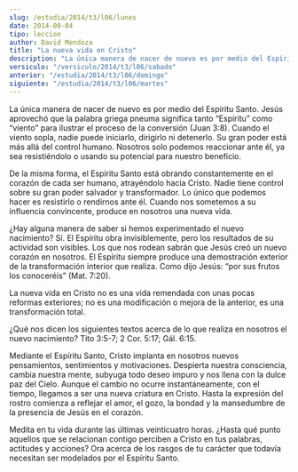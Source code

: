 ```yaml
---
slug: /estudia/2014/t3/l06/lunes
date: 2014-08-04
tipo: leccion
author: David Mendoza
title: "La nueva vida en Cristo"
description: "La única manera de nacer de nuevo es por medio del Espíritu Santo. Jesús aprovechó que la palabra griega pneuma significa tanto “Espíritu” como “viento” para ilustrar el proceso de la conversión (Juan 3:8). Cuando el viento sopla, nadie puede iniciarlo, dirigirlo ni detenerlo. Su gran poder está más allá del control humano. Nosotros solo podemos reaccionar ante él, ya sea resistiéndolo o usando su potencial para nuestro beneficio."
versiculo: "/versiculo/2014/t3/l06/sabado"
anterior: "/estudia/2014/t3/l06/domingo"
siguiente: "/estudia/2014/t3/l06/martes"
---
```


La única manera de nacer de nuevo es por medio del Espíritu Santo. Jesús aprovechó que la palabra griega pneuma significa tanto “Espíritu” como “viento” para ilustrar el proceso de la conversión (Juan 3:8). Cuando el viento sopla, nadie puede iniciarlo, dirigirlo ni detenerlo. Su gran poder está más allá del control humano. Nosotros solo podemos reaccionar ante él, ya sea resistiéndolo o usando su potencial para nuestro beneficio.

De la misma forma, el Espíritu Santo está obrando constantemente en el corazón de cada ser humano, atrayéndolo hacia Cristo. Nadie tiene control sobre su gran poder salvador y transformador. Lo único que podemos hacer es resistirlo o rendirnos ante él. Cuando nos sometemos a su influencia convincente, produce en nosotros una nueva vida.

¿Hay alguna manera de saber si hemos experimentado el nuevo nacimiento? Sí. El Espíritu obra invisiblemente, pero los resultados de su actividad son visibles. Los que nos rodean sabrán que Jesús creó un nuevo corazón en nosotros. El Espíritu siempre produce una demostración exterior de la transformación interior que realiza. Como dijo Jesús: “por sus frutos los conoceréis” (Mat. 7:20).

La nueva vida en Cristo no es una vida remendada con unas pocas reformas exteriores; no es una modificación o mejora de la anterior, es una transformación total.

¿Qué nos dicen los siguientes textos acerca de lo que realiza en nosotros el nuevo nacimiento? Tito 3:5-7; 2 Cor. 5:17; Gál. 6:15.

Mediante el Espíritu Santo, Cristo implanta en nosotros nuevos pensamientos, sentimientos y motivaciones. Despierta nuestra consciencia, cambia nuestra mente, subyuga todo deseo impuro y nos llena con la dulce paz del Cielo. Aunque el cambio no ocurre instantáneamente, con el tiempo, llegamos a ser una nueva criatura en Cristo. Hasta la expresión del rostro comienza a reflejar el amor, el gozo, la bondad y la mansedumbre de la presencia de Jesús en el corazón.

Medita en tu vida durante las últimas veinticuatro horas. ¿Hasta qué punto aquellos que se relacionan contigo perciben a Cristo en tus palabras, actitudes y acciones? Ora acerca de los rasgos de tu carácter que todavía necesitan ser modelados por el Espíritu Santo.
